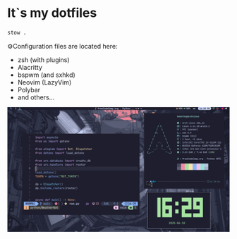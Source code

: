 # It`s my dotfiles

```sh
stow .
```

⚙️Configuration files are located here:

- zsh (with plugins)
- Alacritty
- bspwm (and sxhkd)
- Neovim (LazyVim)
- Polybar
- and others...

![image](https://github.com/nupharr/dotfiles/blob/main/2025-06-10_16-29.png)
